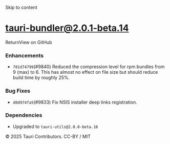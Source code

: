 Skip to content
# tauri-bundler@2.0.1-beta.14
ReturnView on GitHub
### Enhancements
  * `781d74799`(#9840) Reduced the compression level for rpm bundles from 9 (max) to 6. This has almost no effect on file size but should reduce build time by roughly 25%.


### Bug Fixes
  * `d0d974fa5`(#9833) Fix NSIS installer deep links registration.


### Dependencies
  * Upgraded to `tauri-utils@2.0.0-beta.16`


© 2025 Tauri Contributors. CC-BY / MIT

